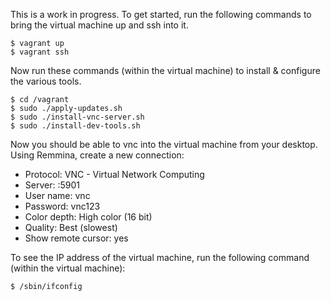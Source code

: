 This is a work in progress. To get started, run the following commands to bring
the virtual machine up and ssh into it.

	$ vagrant up
	$ vagrant ssh

Now run these commands (within the virtual machine) to install & configure the
various tools.

	$ cd /vagrant
	$ sudo ./apply-updates.sh
	$ sudo ./install-vnc-server.sh
	$ sudo ./install-dev-tools.sh

Now you should be able to vnc into the virtual machine from your desktop. Using
Remmina, create a new connection:

* Protocol: VNC - Virtual Network Computing
* Server: <ip-address>:5901
* User name: vnc
* Password: vnc123
* Color depth: High color (16 bit)
* Quality: Best (slowest)
* Show remote cursor: yes

To see the IP address of the virtual machine, run the following command (within
the virtual machine):

	$ /sbin/ifconfig
